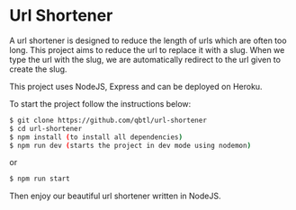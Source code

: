 # Url Shortener

A url shortener is designed to reduce the length of urls which are often too long. This project aims to reduce the url to replace it with a slug.
When we type the url with the slug, we are automatically redirect to the url given to create the slug.

This project uses NodeJS, Express and can be deployed on Heroku.

To start the project follow the instructions below:

```sh
$ git clone https://github.com/qbtl/url-shortener
$ cd url-shortener
$ npm install (to install all dependencies)
$ npm run dev (starts the project in dev mode using nodemon)
```

or

```sh
$ npm run start
```

Then enjoy our beautiful url shortener written in NodeJS.
